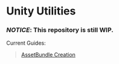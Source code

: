 # Unity Utilities

### *NOTICE*: This repository is still WIP.

Current Guides:

> [AssetBundle Creation](https://github.com/Wxlfie646/Unity/tree/main/Guides) 
